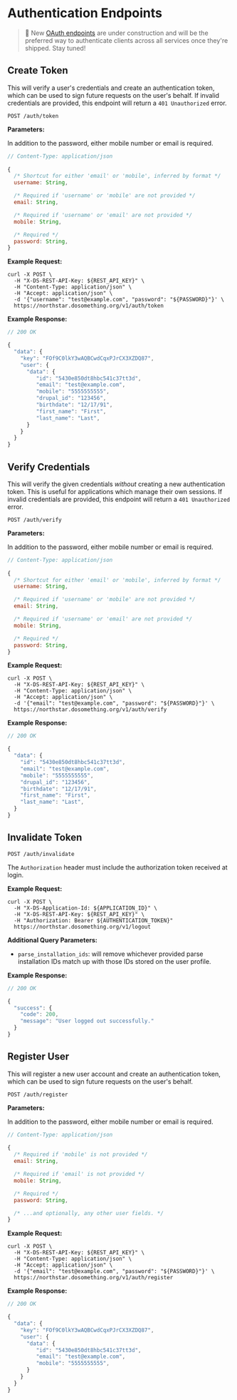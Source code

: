 # Authentication Endpoints

> :construction: New [OAuth endpoints](endpoints/oauth.md) are under construction and will be the preferred way to authenticate clients
> across all services once they're shipped. Stay tuned!

## Create Token

This will verify a user's credentials and create an authentication token, which can be used to sign future requests on the user's behalf. If invalid credentials are provided, this endpoint will return a `401 Unauthorized` error.

```
POST /auth/token
```

**Parameters:**

In addition to the password, either mobile number or email is required.
```js
// Content-Type: application/json
 
{
  /* Shortcut for either 'email' or 'mobile', inferred by format */
  username: String,

  /* Required if 'username' or 'mobile' are not provided */
  email: String,

  /* Required if 'username' or 'email' are not provided */
  mobile: String,

  /* Required */
  password: String,
}
```

**Example Request:**
```
curl -X POST \
  -H "X-DS-REST-API-Key: ${REST_API_KEY}" \
  -H "Content-Type: application/json" \
  -H "Accept: application/json" \
  -d '{"username": "test@example.com", "password": "${PASSWORD}"}' \
  https://northstar.dosomething.org/v1/auth/token
```

**Example Response:**
```js
// 200 OK

{
  "data": {
    "key": "FOf9C0lkY3wAQBCwdCqxPJrCX3XZDQ87",
    "user": {
      "data": {
         "id": "5430e850dt8hbc541c37tt3d",
         "email": "test@example.com",
         "mobile": "5555555555",
         "drupal_id": "123456",
         "birthdate": "12/17/91",
         "first_name": "First",
         "last_name": "Last",
      }
    }
  }
}
```

## Verify Credentials

This will verify the given credentials _without_ creating a new authentication token. This is useful for applications which manage their own sessions. If invalid credentials are provided, this endpoint will return a `401 Unauthorized` error.

```
POST /auth/verify
```

**Parameters:**

In addition to the password, either mobile number or email is required.
```js
// Content-Type: application/json
 
{
  /* Shortcut for either 'email' or 'mobile', inferred by format */
  username: String,

  /* Required if 'username' or 'mobile' are not provided */
  email: String,

  /* Required if 'username' or 'email' are not provided */
  mobile: String,

  /* Required */
  password: String,
}
```

**Example Request:**
```
curl -X POST \
  -H "X-DS-REST-API-Key: ${REST_API_KEY}" \
  -H "Content-Type: application/json" \
  -H "Accept: application/json" \
  -d '{"email": "test@example.com", "password": "${PASSWORD}"}' \
  https://northstar.dosomething.org/v1/auth/verify
```

**Example Response:**
```js
// 200 OK

{
  "data": {
    "id": "5430e850dt8hbc541c37tt3d",
    "email": "test@example.com",
    "mobile": "5555555555",
    "drupal_id": "123456",
    "birthdate": "12/17/91",
    "first_name": "First",
    "last_name": "Last",
  }
}
```


## Invalidate Token

```
POST /auth/invalidate
```

The `Authorization` header must include the authorization token received at login.

**Example Request:**
```
curl -X POST \
  -H "X-DS-Application-Id: ${APPLICATION_ID}" \
  -H "X-DS-REST-API-Key: ${REST_API_KEY}" \
  -H "Authorization: Bearer ${AUTHENTICATION_TOKEN}"
  https://northstar.dosomething.org/v1/logout
```
**Additional Query Parameters:**

- `parse_installation_ids`: will remove whichever provided parse installation IDs match up with those IDs stored on the user profile. 

**Example Response:**
```js
// 200 OK

{
  "success": {
    "code": 200,
    "message": "User logged out successfully."
  }
}
```

## Register User

This will register a new user account and create an authentication token, which can be used to sign future requests on the user's behalf.

```
POST /auth/register
```

**Parameters:**

In addition to the password, either mobile number or email is required.
```js
// Content-Type: application/json
 
{
  /* Required if 'mobile' is not provided */
  email: String,

  /* Required if 'email' is not provided */
  mobile: String,

  /* Required */
  password: String,

  /* ...and optionally, any other user fields. */
}
```

**Example Request:**
```
curl -X POST \
  -H "X-DS-REST-API-Key: ${REST_API_KEY}" \
  -H "Content-Type: application/json" \
  -H "Accept: application/json" \
  -d '{"email": "test@example.com", "password": "${PASSWORD}"}' \
  https://northstar.dosomething.org/v1/auth/register
```

**Example Response:**
```js
// 200 OK

{
  "data": {
    "key": "FOf9C0lkY3wAQBCwdCqxPJrCX3XZDQ87",
    "user": {
      "data": {
         "id": "5430e850dt8hbc541c37tt3d",
         "email": "test@example.com",
         "mobile": "5555555555",
      }
    }
  }
}
```
